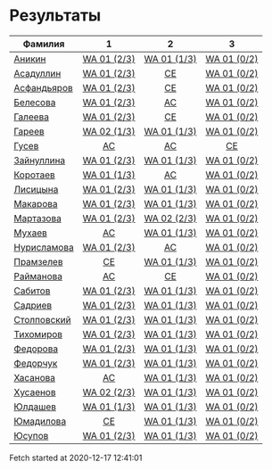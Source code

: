 # Результаты
Фамилия | 1| 2| 3
---|:---:|:---:|:---:
[Аникин](Аникин/README.md)  | [WA 01 (2/3)](Аникин/1.md) | [WA 01 (1/3)](Аникин/2.md) | [WA 01 (0/2)](Аникин/3.md)
[Асадуллин](Асадуллин/README.md)  | [WA 01 (2/3)](Асадуллин/1.md) | [CE](Асадуллин/2.md) | [WA 01 (0/2)](Асадуллин/3.md)
[Асфандьяров](Асфандьяров/README.md)  | [WA 01 (2/3)](Асфандьяров/1.md) | [CE](Асфандьяров/2.md) | [WA 01 (0/2)](Асфандьяров/3.md)
[Белесова](Белесова/README.md)  | [WA 01 (2/3)](Белесова/1.md) | [AC](Белесова/2.md) | [WA 01 (0/2)](Белесова/3.md)
[Галеева](Галеева/README.md)  | [WA 01 (2/3)](Галеева/1.md) | [CE](Галеева/2.md) | [WA 01 (0/2)](Галеева/3.md)
[Гареев](Гареев/README.md)  | [WA 02 (1/3)](Гареев/1.md) | [WA 01 (1/3)](Гареев/2.md) | [WA 01 (0/2)](Гареев/3.md)
[Гусев](Гусев/README.md)  | [AC](Гусев/1.md) | [AC](Гусев/2.md) | [CE](Гусев/3.md)
[Зайнуллина](Зайнуллина/README.md)  | [WA 01 (2/3)](Зайнуллина/1.md) | [WA 01 (1/3)](Зайнуллина/2.md) | [WA 01 (0/2)](Зайнуллина/3.md)
[Коротаев](Коротаев/README.md)  | [WA 01 (1/3)](Коротаев/1.md) | [AC](Коротаев/2.md) | [WA 01 (0/2)](Коротаев/3.md)
[Лисицына](Лисицына/README.md)  | [WA 01 (2/3)](Лисицына/1.md) | [WA 01 (1/3)](Лисицына/2.md) | [WA 01 (0/2)](Лисицына/3.md)
[Макарова](Макарова/README.md)  | [WA 01 (2/3)](Макарова/1.md) | [WA 01 (1/3)](Макарова/2.md) | [WA 01 (0/2)](Макарова/3.md)
[Мартазова](Мартазова/README.md)  | [WA 01 (2/3)](Мартазова/1.md) | [WA 02 (2/3)](Мартазова/2.md) | [WA 01 (0/2)](Мартазова/3.md)
[Мухаев](Мухаев/README.md)  | [AC](Мухаев/1.md) | [WA 01 (1/3)](Мухаев/2.md) | [WA 01 (0/2)](Мухаев/3.md)
[Нурисламова](Нурисламова/README.md)  | [WA 01 (2/3)](Нурисламова/1.md) | [AC](Нурисламова/2.md) | [WA 01 (0/2)](Нурисламова/3.md)
[Прамзелев](Прамзелев/README.md)  | [CE](Прамзелев/1.md) | [WA 01 (1/3)](Прамзелев/2.md) | [WA 01 (0/2)](Прамзелев/3.md)
[Райманова](Райманова/README.md)  | [AC](Райманова/1.md) | [CE](Райманова/2.md) | [WA 01 (0/2)](Райманова/3.md)
[Сабитов](Сабитов/README.md)  | [WA 01 (2/3)](Сабитов/1.md) | [WA 01 (1/3)](Сабитов/2.md) | [WA 01 (0/2)](Сабитов/3.md)
[Садриев](Садриев/README.md)  | [WA 01 (2/3)](Садриев/1.md) | [WA 01 (1/3)](Садриев/2.md) | [WA 01 (0/2)](Садриев/3.md)
[Столповский](Столповский/README.md)  | [WA 01 (2/3)](Столповский/1.md) | [WA 01 (1/3)](Столповский/2.md) | [WA 01 (0/2)](Столповский/3.md)
[Тихомиров](Тихомиров/README.md)  | [WA 01 (2/3)](Тихомиров/1.md) | [WA 01 (1/3)](Тихомиров/2.md) | [WA 01 (0/2)](Тихомиров/3.md)
[Федорова](Федорова/README.md)  | [WA 01 (2/3)](Федорова/1.md) | [WA 01 (1/3)](Федорова/2.md) | [WA 01 (0/2)](Федорова/3.md)
[Федорчук](Федорчук/README.md)  | [WA 01 (2/3)](Федорчук/1.md) | [WA 01 (1/3)](Федорчук/2.md) | [WA 01 (0/2)](Федорчук/3.md)
[Хасанова](Хасанова/README.md)  | [AC](Хасанова/1.md) | [WA 01 (1/3)](Хасанова/2.md) | [WA 01 (0/2)](Хасанова/3.md)
[Хусаенов](Хусаенов/README.md)  | [WA 02 (2/3)](Хусаенов/1.md) | [WA 01 (1/3)](Хусаенов/2.md) | [WA 01 (0/2)](Хусаенов/3.md)
[Юлдашев](Юлдашев/README.md)  | [WA 01 (1/3)](Юлдашев/1.md) | [WA 01 (1/3)](Юлдашев/2.md) | [WA 01 (0/2)](Юлдашев/3.md)
[Юмадилова](Юмадилова/README.md)  | [CE](Юмадилова/1.md) | [WA 01 (1/3)](Юмадилова/2.md) | [WA 01 (0/2)](Юмадилова/3.md)
[Юсупов](Юсупов/README.md)  | [WA 01 (2/3)](Юсупов/1.md) | [WA 01 (1/3)](Юсупов/2.md) | [WA 01 (0/2)](Юсупов/3.md)

Fetch started at 2020-12-17 12:41:01
